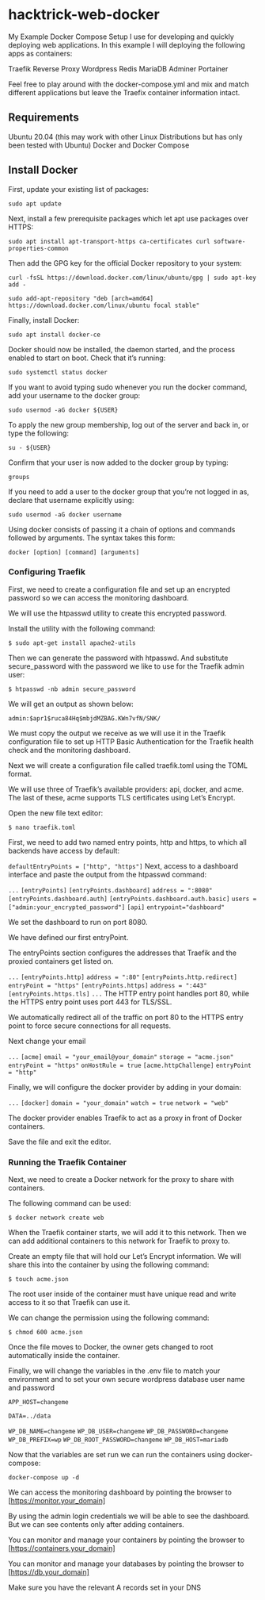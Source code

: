 # hacktrick-web-docker

My Example Docker Compose Setup I use for developing and quickly deploying web applications. In this example I will deploying the following apps as containers:

Traefik Reverse Proxy
Wordpress
Redis
MariaDB
Adminer
Portainer

Feel free to play around with the docker-compose.yml and mix and match different applications but leave the Traefix container information intact.

## Requirements

Ubuntu 20.04 (this may work with other Linux Distributions but has only been tested with Ubuntu)
Docker and Docker Compose

## Install Docker

First, update your existing list of packages:

`sudo apt update`

Next, install a few prerequisite packages which let apt use packages over HTTPS:

`sudo apt install apt-transport-https ca-certificates curl software-properties-common`

Then add the GPG key for the official Docker repository to your system:

`curl -fsSL https://download.docker.com/linux/ubuntu/gpg | sudo apt-key add -`

`sudo add-apt-repository "deb [arch=amd64] https://download.docker.com/linux/ubuntu focal stable"`

Finally, install Docker:

`sudo apt install docker-ce`

Docker should now be installed, the daemon started, and the process enabled to start on boot. Check that it’s running:

`sudo systemctl status docker`

If you want to avoid typing sudo whenever you run the docker command, add your username to the docker group:

`sudo usermod -aG docker ${USER}`

To apply the new group membership, log out of the server and back in, or type the following:

`su - ${USER}`

Confirm that your user is now added to the docker group by typing:

`groups`

If you need to add a user to the docker group that you’re not logged in as, declare that username explicitly using:

`sudo usermod -aG docker username`

Using docker consists of passing it a chain of options and commands followed by arguments. The syntax takes this form:

`docker [option] [command] [arguments]`

### Configuring Traefik

First, we need to create a configuration file and set up an encrypted password so we can access the monitoring dashboard.

We will use the htpasswd utility to create this encrypted password.

Install the utility with the following command:

`$ sudo apt-get install apache2-utils`

Then we can generate the password with htpasswd.
And substitute secure_password with the password we like to use for the Traefik admin user:

`$ htpasswd -nb admin secure_password`

We will get an output as shown below:

`admin:$apr1$ruca84Hq$mbjdMZBAG.KWn7vfN/SNK/`

We must copy the output we receive as we will use it in the Traefik configuration file to set up HTTP Basic Authentication for the Traefik health check and the monitoring dashboard.

Next we will create a configuration file called traefik.toml using the TOML format.

We will use three of Traefik’s available providers: api, docker, and acme. The last of these, acme supports TLS certificates using Let’s Encrypt.

Open the new file text editor:

`$ nano traefik.toml`

First, we need to add two named entry points, http and https,  to which all backends have access by default:

`defaultEntryPoints = ["http", "https"]`
Next,  access to a dashboard interface and paste the output from the htpasswd command:

`...`
`[entryPoints]`
`[entryPoints.dashboard]`
`address = ":8080"`
`[entryPoints.dashboard.auth]`
`[entryPoints.dashboard.auth.basic]`
`users = ["admin:your_encrypted_password"]`
`[api]`
`entrypoint="dashboard"`

We set the dashboard to run on port 8080.

We have defined our first entryPoint.

The entryPoints section configures the addresses that Traefik and the proxied containers get listed on.

`...`
`[entryPoints.http]`
`address = ":80"`
`[entryPoints.http.redirect]`
`entryPoint = "https"`
`[entryPoints.https]`
`address = ":443"`
`[entryPoints.https.tls]`
`...`
The HTTP entry point handles port 80, while the HTTPS entry point uses port 443 for TLS/SSL.

We automatically redirect all of the traffic on port 80 to the HTTPS entry point to force secure connections for all requests.

Next change your email

`...`
`[acme]`
`email = "your_email@your_domain"`
`storage = "acme.json"`
`entryPoint = "https"`
`onHostRule = true`
`[acme.httpChallenge]`
`entryPoint = "http"`

Finally, we will configure the docker provider by adding in your domain:

`...`
`[docker]`
`domain = "your_domain"`
`watch = true`
`network = "web"`

The docker provider enables Traefik to act as a proxy in front of Docker containers.

Save the file and exit the editor.

### Running the Traefik Container

Next, we need to create a Docker network for the proxy to share with containers.

The following command can be used:

`$ docker network create web`

When the Traefik container starts, we will add it to this network.
Then we can add additional containers to this network for Traefik to proxy to.

Create an empty file that will hold our Let’s Encrypt information.
We will share this into the container by using the following command:

`$ touch acme.json`

The root user inside of the container must have unique read and write access to it so that Traefik can use it.

We can change the permission using the following command:

`$ chmod 600 acme.json`

Once the file moves to Docker, the owner gets changed to root automatically inside the container.

Finally, we will change the variables in the .env file to match your environment and to set your own secure wordpress database user name and password

`APP_HOST=changeme`

`DATA=../data`

`WP_DB_NAME=changeme`
`WP_DB_USER=changeme`
`WP_DB_PASSWORD=changeme`
`WP_DB_PREFIX=wp`
`WP_DB_ROOT_PASSWORD=changeme`
`WP_DB_HOST=mariadb`

Now that the variables are set run we can run the containers using docker-compose:

`docker-compose up -d`

We can access the monitoring dashboard by pointing the browser to [https://monitor.your_domain]

By using the admin login credentials we will be able to see the dashboard. But we can see contents only after adding containers.

You can monitor and manage your containers by pointing the browser to [https://containers.your_domain]

You can monitor and manage your databases by pointing the browser to [https://db.your_domain]

Make sure you have the relevant A records set in your DNS
